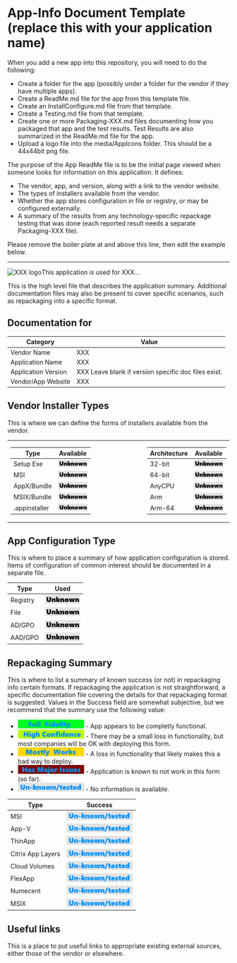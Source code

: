 # App-Info Document Template (replace this with your application name)

When you add a new app into this repository, you will need to do the following:
* Create a folder for the app (possibly under a folder for the vendor if they have multiple apps).
* Create a ReadMe.md file for the app from this template file.
* Create an InstallConfigure.md file from that template.
* Create a Testing.md file from that template.
* Create one or more Packaging-XXX.md files documenting how you packaged that app and the test results.  Test Results are also summarized in the ReadMe.md file for the app.
* Upload a logo file into the media/AppIcons folder.  This should be a 44x44bit png file.

The purpose of the App ReadMe file is to be the initial page viewed when someone looks for information on this application. It defines:
* The vendor, app, and version, along with a link to the vendor website.
* The types of installers available from the vendor.
* Whether the app stores configuration in file or registry, or may be configured externally.
* A summary of the results from any technology-specific repackage testing that was done (each reported result needs a separate Packaging-XXX file).

Please remove the boiler plate at and above this line, then edit the example below.
_____

[<img src="/media/AppIcons/Template.png" align="left" alt="XXX logo"  />](/media/AppIcons/Template.png)  This application is used for XXX...

This is the high level file that describes the application summary.  Additional documentation files may also be present to cover specific scenarios, such as repackaging into a specific format. 

## Documentation for

| Category | Value |
|-----|-------------------------------------------------------|
| Vendor Name | XXX |
| Application Name| XXX |
| Application Version | XXX Leave blank if version specific doc files exist. |
| Vendor/App Website| XXX |



## Vendor Installer Types

This is where we can define the forms of installers available from the vendor.
<table >
<tr>
<td>

| Type | Available |
|----|----|
| Setup Exe | [<img src="/media/Unknown.png" alt="Unknown" />](/media/Unknown.png) |
| MSI | [<img src="/media/Unknown.png" alt="Unknown" />](/media/Unknown.png) |
| AppX/Bundle | [<img src="/media/Unknown.png" alt="Unknown" />](/media/Unknown.png) |
| MSIX/Bundle | [<img src="/media/Unknown.png" alt="Unknown" />](/media/Unknown.png) |
| .appinstaller | [<img src="/media/Unknown.png" alt="Unknown" />](/media/Unknown.png) |

</td>
<td width=100></td>
<td>

| Architecture | Available |
|----|----|
| 32-bit | [<img src="/media/Unknown.png" alt="Unknown" />](/media/Unknown.png) |
| 64-bit | [<img src="/media/Unknown.png" alt="Unknown" />](/media/Unknown.png) |
| AnyCPU | [<img src="/media/Unknown.png" alt="Unknown" />](/media/Unknown.png) |
| Arm | [<img src="/media/Unknown.png" alt="Unknown" />](/media/Unknown.png) |
| Arm-64 | [<img src="/media/Unknown.png" alt="Unknown" />](/media/Unknown.png) |

</td>
</tr>
</table>

## App Configuration Type

This is where to place a summary of how application configuration is stored.  Items of configuration of common interest should be documented in a separate file.

| Type | Used |
|----|----|
| Registry | [<img src="/media/Unknown.png" alt="Yes" />](/media/Unknown.png) |
| File | [<img src="/media/Unknown.png" alt="Yes" />](/media/Unknown.png) |
| AD/GPO | [<img src="/media/Unknown.png" alt="Yes" />](/media/Unknown.png) |
| AAD/GPO | [<img src="/media/Unknown.png" alt="Yes" />](/media/Unknown.png) |


## Repackaging Summary

This is where to list a summary of known success (or not) in repackaging info certain formats.  If repackaging the application is not straightforward, a specific documentation file covering the details for that repackaging format is suggested. Values in the Success field are somewhat subjective, but we recommend that the summary use the following value:

* [<img src="/media/CatFullFidelity.png" alt="Full Fidelity" />](/media/CatFullFidelity.png) - App appears to be completly functional.
* [<img src="/media/CatHighConfidence.png" alt="High Confidence" />](/media/CatHighConfidence.png) - There may be a small loss in functionality, but most companies will be OK with deploying this form.
* [<img src="/media/CatMostlyWorks.png" alt="Mostly Works" />](/media/CatMostlyWorks.png) - A loss in functionality that likely makes this a bad way to deploy.
* [<img src="/media/CatIssues.png" alt="Has Issues" />](/media/CatIssues.png) - Application is known to not work in this form (so far).
* [<img src="/media/CatUnknown.png" alt="Unknown/Untested" />](/media/CatUnknown.png) - No information is available.


| Type | Success |
|----|----|
| MSI | [<img src="/media/CatUnknown.png" alt="Unknown/Untested" />](/media/CatUnknown.png) |
| App-V | [<img src="/media/CatUnknown.png" alt="Unknown/Untested" />](/media/CatUnknown.png) |
| ThinApp | [<img src="/media/CatUnknown.png" alt="Unknown/Untested" />](/media/CatUnknown.png) |
| Citrix App Layers | [<img src="/media/CatUnknown.png" alt="Unknown/Untested" />](/media/CatUnknown.png) |
| Cloud Volumes | [<img src="/media/CatUnknown.png" alt="Unknown/Untested" />](/media/CatUnknown.png) |
| FlexApp | [<img src="/media/CatUnknown.png" alt="Unknown/Untested" />](/media/CatUnknown.png) |
| Numecent | [<img src="/media/CatUnknown.png" alt="Unknown/Untested" />](/media/CatUnknown.png) |
| MSIX | [<img src="/media/CatUnknown.png" alt="Unknown/Untested" />](/media/CatUnknown.png) |

## Useful links
This is a place to put useful links to appropriate existing external sources, either those of the vendor or elsewhere.
